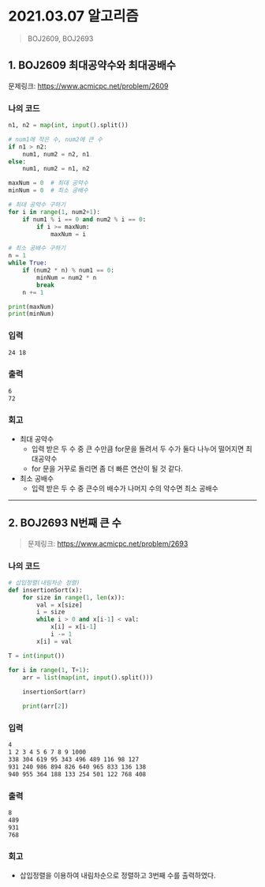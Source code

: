 # 2021.03.07 알고리즘

> BOJ2609, BOJ2693



## 1. BOJ2609 최대공약수와 최대공배수

문제링크: https://www.acmicpc.net/problem/2609



### 나의 코드

```python
n1, n2 = map(int, input().split())

# num1에 작은 수, num2에 큰 수
if n1 > n2:
    num1, num2 = n2, n1
else:
    num1, num2 = n1, n2

maxNum = 0  # 최대 공약수
minNum = 0  # 최소 공배수

# 최대 공약수 구하기
for i in range(1, num2+1):
    if num1 % i == 0 and num2 % i == 0:
        if i >= maxNum:
            maxNum = i

# 최소 공배수 구하기
n = 1
while True:
    if (num2 * n) % num1 == 0:
        minNum = num2 * n
        break
    n += 1

print(maxNum)
print(minNum)
```



### 입력

```bash
24 18
```

### 출력

```bash
6
72
```



### 회고

- 최대 공약수
  - 입력 받은 두 수 중 큰 수만큼 for문을 돌려서 두 수가 둘다 나누어 떨어지면 최대공약수
  - for 문을 거꾸로 돌리면 좀 더 빠른 연산이 될 것 같다.
- 최소 공배수
  - 입력 받은 두 수 중 큰수의 배수가 나머지 수의 약수면 최소 공배수

---



## 2. BOJ2693 N번째 큰 수

> 문제링크: https://www.acmicpc.net/problem/2693



### 나의 코드

```python
# 삽입정렬(내림차순 정렬)
def insertionSort(x):
    for size in range(1, len(x)):
        val = x[size]
        i = size
        while i > 0 and x[i-1] < val:
            x[i] = x[i-1]
            i -= 1
        x[i] = val

T = int(input())

for i in range(1, T+1):
    arr = list(map(int, input().split()))
    
    insertionSort(arr)

    print(arr[2])
```



### 입력

```bash
4
1 2 3 4 5 6 7 8 9 1000
338 304 619 95 343 496 489 116 98 127
931 240 986 894 826 640 965 833 136 138
940 955 364 188 133 254 501 122 768 408
```

### 출력

```bash
8
489
931
768
```



### 회고

- 삽입정렬을 이용하여 내림차순으로 정렬하고 3번째 수를 출력하였다.